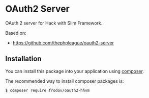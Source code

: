 # OAuth2 Server
OAuth 2 server for Hack with Slim Framework.

Based on:
  - https://github.com/thephpleague/oauth2-server

## Installation

You can install this package into your application using [composer](http://getcomposer.org).

The recommended way to install composer packages is:

``` bash
$ composer require frodov/oauth2-hhvm
```
